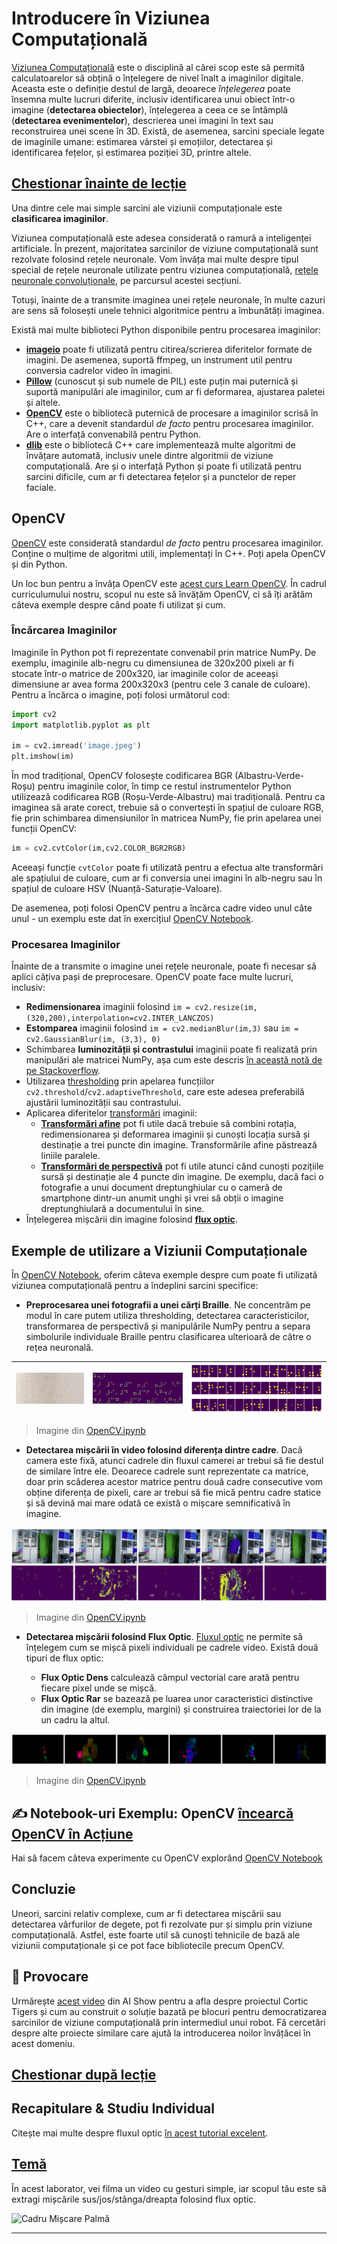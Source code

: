 <!--
CO_OP_TRANSLATOR_METADATA:
{
  "original_hash": "feeca98225cb420afc89415f24f63d92",
  "translation_date": "2025-09-23T14:15:40+00:00",
  "source_file": "lessons/4-ComputerVision/06-IntroCV/README.md",
  "language_code": "ro"
}
-->
# Introducere în Viziunea Computațională

[Viziunea Computațională](https://wikipedia.org/wiki/Computer_vision) este o disciplină al cărei scop este să permită calculatoarelor să obțină o înțelegere de nivel înalt a imaginilor digitale. Aceasta este o definiție destul de largă, deoarece *înțelegerea* poate însemna multe lucruri diferite, inclusiv identificarea unui obiect într-o imagine (**detectarea obiectelor**), înțelegerea a ceea ce se întâmplă (**detectarea evenimentelor**), descrierea unei imagini în text sau reconstruirea unei scene în 3D. Există, de asemenea, sarcini speciale legate de imaginile umane: estimarea vârstei și emoțiilor, detectarea și identificarea fețelor, și estimarea poziției 3D, printre altele.

## [Chestionar înainte de lecție](https://ff-quizzes.netlify.app/en/ai/quiz/11)

Una dintre cele mai simple sarcini ale viziunii computaționale este **clasificarea imaginilor**.

Viziunea computațională este adesea considerată o ramură a inteligenței artificiale. În prezent, majoritatea sarcinilor de viziune computațională sunt rezolvate folosind rețele neuronale. Vom învăța mai multe despre tipul special de rețele neuronale utilizate pentru viziunea computațională, [rețele neuronale convoluționale](../07-ConvNets/README.md), pe parcursul acestei secțiuni.

Totuși, înainte de a transmite imaginea unei rețele neuronale, în multe cazuri are sens să folosești unele tehnici algoritmice pentru a îmbunătăți imaginea.

Există mai multe biblioteci Python disponibile pentru procesarea imaginilor:

* **[imageio](https://imageio.readthedocs.io/en/stable/)** poate fi utilizată pentru citirea/scrierea diferitelor formate de imagini. De asemenea, suportă ffmpeg, un instrument util pentru conversia cadrelor video în imagini.
* **[Pillow](https://pillow.readthedocs.io/en/stable/index.html)** (cunoscut și sub numele de PIL) este puțin mai puternică și suportă manipulări ale imaginilor, cum ar fi deformarea, ajustarea paletei și altele.
* **[OpenCV](https://opencv.org/)** este o bibliotecă puternică de procesare a imaginilor scrisă în C++, care a devenit standardul *de facto* pentru procesarea imaginilor. Are o interfață convenabilă pentru Python.
* **[dlib](http://dlib.net/)** este o bibliotecă C++ care implementează multe algoritmi de învățare automată, inclusiv unele dintre algoritmii de viziune computațională. Are și o interfață Python și poate fi utilizată pentru sarcini dificile, cum ar fi detectarea fețelor și a punctelor de reper faciale.

## OpenCV

[OpenCV](https://opencv.org/) este considerată standardul *de facto* pentru procesarea imaginilor. Conține o mulțime de algoritmi utili, implementați în C++. Poți apela OpenCV și din Python.

Un loc bun pentru a învăța OpenCV este [acest curs Learn OpenCV](https://learnopencv.com/getting-started-with-opencv/). În cadrul curriculumului nostru, scopul nu este să învățăm OpenCV, ci să îți arătăm câteva exemple despre când poate fi utilizat și cum.

### Încărcarea Imaginilor

Imaginile în Python pot fi reprezentate convenabil prin matrice NumPy. De exemplu, imaginile alb-negru cu dimensiunea de 320x200 pixeli ar fi stocate într-o matrice de 200x320, iar imaginile color de aceeași dimensiune ar avea forma 200x320x3 (pentru cele 3 canale de culoare). Pentru a încărca o imagine, poți folosi următorul cod:

```python
import cv2
import matplotlib.pyplot as plt

im = cv2.imread('image.jpeg')
plt.imshow(im)
```

În mod tradițional, OpenCV folosește codificarea BGR (Albastru-Verde-Roșu) pentru imaginile color, în timp ce restul instrumentelor Python utilizează codificarea RGB (Roșu-Verde-Albastru) mai tradițională. Pentru ca imaginea să arate corect, trebuie să o convertești în spațiul de culoare RGB, fie prin schimbarea dimensiunilor în matricea NumPy, fie prin apelarea unei funcții OpenCV:

```python
im = cv2.cvtColor(im,cv2.COLOR_BGR2RGB)
```

Aceeași funcție `cvtColor` poate fi utilizată pentru a efectua alte transformări ale spațiului de culoare, cum ar fi conversia unei imagini în alb-negru sau în spațiul de culoare HSV (Nuanță-Saturație-Valoare).

De asemenea, poți folosi OpenCV pentru a încărca cadre video unul câte unul - un exemplu este dat în exercițiul [OpenCV Notebook](OpenCV.ipynb).

### Procesarea Imaginilor

Înainte de a transmite o imagine unei rețele neuronale, poate fi necesar să aplici câțiva pași de preprocesare. OpenCV poate face multe lucruri, inclusiv:

* **Redimensionarea** imaginii folosind `im = cv2.resize(im, (320,200),interpolation=cv2.INTER_LANCZOS)`
* **Estomparea** imaginii folosind `im = cv2.medianBlur(im,3)` sau `im = cv2.GaussianBlur(im, (3,3), 0)`
* Schimbarea **luminozității și contrastului** imaginii poate fi realizată prin manipulări ale matricei NumPy, așa cum este descris [în această notă de pe Stackoverflow](https://stackoverflow.com/questions/39308030/how-do-i-increase-the-contrast-of-an-image-in-python-opencv).
* Utilizarea [thresholding](https://docs.opencv.org/4.x/d7/d4d/tutorial_py_thresholding.html) prin apelarea funcțiilor `cv2.threshold`/`cv2.adaptiveThreshold`, care este adesea preferabilă ajustării luminozității sau contrastului.
* Aplicarea diferitelor [transformări](https://docs.opencv.org/4.5.5/da/d6e/tutorial_py_geometric_transformations.html) imaginii:
    - **[Transformări afine](https://docs.opencv.org/4.5.5/d4/d61/tutorial_warp_affine.html)** pot fi utile dacă trebuie să combini rotația, redimensionarea și deformarea imaginii și cunoști locația sursă și destinație a trei puncte din imagine. Transformările afine păstrează liniile paralele.
    - **[Transformări de perspectivă](https://medium.com/analytics-vidhya/opencv-perspective-transformation-9edffefb2143)** pot fi utile atunci când cunoști pozițiile sursă și destinație ale 4 puncte din imagine. De exemplu, dacă faci o fotografie a unui document dreptunghiular cu o cameră de smartphone dintr-un anumit unghi și vrei să obții o imagine dreptunghiulară a documentului în sine.
* Înțelegerea mișcării din imagine folosind **[flux optic](https://docs.opencv.org/4.5.5/d4/dee/tutorial_optical_flow.html)**.

## Exemple de utilizare a Viziunii Computaționale

În [OpenCV Notebook](OpenCV.ipynb), oferim câteva exemple despre cum poate fi utilizată viziunea computațională pentru a îndeplini sarcini specifice:

* **Preprocesarea unei fotografii a unei cărți Braille**. Ne concentrăm pe modul în care putem utiliza thresholding, detectarea caracteristicilor, transformarea de perspectivă și manipulările NumPy pentru a separa simbolurile individuale Braille pentru clasificarea ulterioară de către o rețea neuronală.

![Imagine Braille](../../../../../translated_images/braille.341962ff76b1bd7044409371d3de09ced5028132aef97344ea4b7468c1208126.ro.jpeg) | ![Imagine Braille Preprocesată](../../../../../translated_images/braille-result.46530fea020b03c76aac532d7d6eeef7f6fb35b55b1001cd21627907dabef3ed.ro.png) | ![Simboluri Braille](../../../../../translated_images/braille-symbols.0159185ab69d533909dc4d7d26a1971b51401c6a80eb3a5584f250ea880af88b.ro.png)
----|-----|-----

> Imagine din [OpenCV.ipynb](OpenCV.ipynb)

* **Detectarea mișcării în video folosind diferența dintre cadre**. Dacă camera este fixă, atunci cadrele din fluxul camerei ar trebui să fie destul de similare între ele. Deoarece cadrele sunt reprezentate ca matrice, doar prin scăderea acestor matrice pentru două cadre consecutive vom obține diferența de pixeli, care ar trebui să fie mică pentru cadre statice și să devină mai mare odată ce există o mișcare semnificativă în imagine.

![Imagine a cadrelor video și diferențelor dintre cadre](../../../../../translated_images/frame-difference.706f805491a0883c938e16447bf5eb2f7d69e812c7f743cbe7d7c7645168f81f.ro.png)

> Imagine din [OpenCV.ipynb](OpenCV.ipynb)

* **Detectarea mișcării folosind Flux Optic**. [Fluxul optic](https://docs.opencv.org/3.4/d4/dee/tutorial_optical_flow.html) ne permite să înțelegem cum se mișcă pixeli individuali pe cadrele video. Există două tipuri de flux optic:

   - **Flux Optic Dens** calculează câmpul vectorial care arată pentru fiecare pixel unde se mișcă.
   - **Flux Optic Rar** se bazează pe luarea unor caracteristici distinctive din imagine (de exemplu, margini) și construirea traiectoriei lor de la un cadru la altul.

![Imagine a Fluxului Optic](../../../../../translated_images/optical.1f4a94464579a83a10784f3c07fe7228514714b96782edf50e70ccd59d2d8c4f.ro.png)

> Imagine din [OpenCV.ipynb](OpenCV.ipynb)

## ✍️ Notebook-uri Exemplu: OpenCV [încearcă OpenCV în Acțiune](OpenCV.ipynb)

Hai să facem câteva experimente cu OpenCV explorând [OpenCV Notebook](OpenCV.ipynb)

## Concluzie

Uneori, sarcini relativ complexe, cum ar fi detectarea mișcării sau detectarea vârfurilor de degete, pot fi rezolvate pur și simplu prin viziune computațională. Astfel, este foarte util să cunoști tehnicile de bază ale viziunii computaționale și ce pot face bibliotecile precum OpenCV.

## 🚀 Provocare

Urmărește [acest video](https://docs.microsoft.com/shows/ai-show/ai-show--2021-opencv-ai-competition--grand-prize-winners--cortic-tigers--episode-32?WT.mc_id=academic-77998-cacaste) din AI Show pentru a afla despre proiectul Cortic Tigers și cum au construit o soluție bazată pe blocuri pentru democratizarea sarcinilor de viziune computațională prin intermediul unui robot. Fă cercetări despre alte proiecte similare care ajută la introducerea noilor învățăcei în acest domeniu.

## [Chestionar după lecție](https://ff-quizzes.netlify.app/en/ai/quiz/12)

## Recapitulare & Studiu Individual

Citește mai multe despre fluxul optic [în acest tutorial excelent](https://learnopencv.com/optical-flow-in-opencv/).

## [Temă](lab/README.md)

În acest laborator, vei filma un video cu gesturi simple, iar scopul tău este să extragi mișcările sus/jos/stânga/dreapta folosind flux optic.

<img src="images/palm-movement.png" width="30%" alt="Cadru Mișcare Palmă"/>

---

